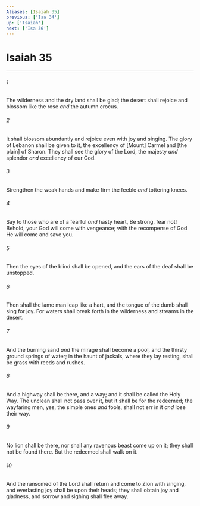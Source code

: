 ```yaml
---
Aliases: [Isaiah 35]
previous: ['Isa 34']
up: ['Isaiah']
next: ['Isa 36']
---
```

# Isaiah 35

***














###### 1 






The wilderness and the dry land shall be glad; the desert shall rejoice and blossom like the rose _and_ the autumn crocus. 













###### 2 






It shall blossom abundantly and rejoice even with joy and singing. The glory of Lebanon shall be given to it, the excellency of [Mount] Carmel and [the plain] of Sharon. They shall see the glory of the Lord, the majesty _and_ splendor _and_ excellency of our God. 













###### 3 






Strengthen the weak hands and make firm the feeble _and_ tottering knees. 













###### 4 






Say to those who are of a fearful _and_ hasty heart, Be strong, fear not! Behold, your God will come with vengeance; with the recompense of God He will come and save you. 













###### 5 






Then the eyes of the blind shall be opened, and the ears of the deaf shall be unstopped. 













###### 6 






Then shall the lame man leap like a hart, and the tongue of the dumb shall sing for joy. For waters shall break forth in the wilderness and streams in the desert. 













###### 7 






And the burning sand _and_ the mirage shall become a pool, and the thirsty ground springs of water; in the haunt of jackals, where they lay resting, shall be grass with reeds and rushes. 













###### 8 






And a highway shall be there, and a way; and it shall be called the Holy Way. The unclean shall not pass over it, but it shall be for the redeemed; the wayfaring men, yes, the simple ones _and_ fools, shall not err in it _and_ lose their way. 













###### 9 






No lion shall be there, nor shall any ravenous beast come up on it; they shall not be found there. But the redeemed shall walk on it. 













###### 10 






And the ransomed of the Lord shall return and come to Zion with singing, and everlasting joy shall be upon their heads; they shall obtain joy and gladness, and sorrow and sighing shall flee away.
